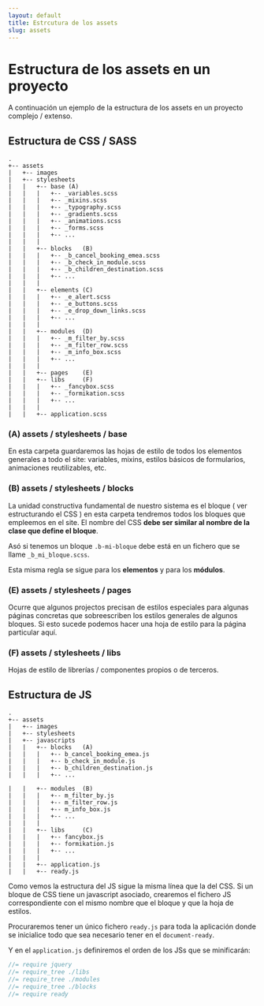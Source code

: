 ```yaml
---
layout: default
title: Estrcutura de los assets
slug: assets
---
```


# Estructura de los assets en un proyecto

A continuación un ejemplo de la estructura de los assets en un proyecto complejo / extenso.

## Estructura de CSS / SASS
```
.
+-- assets
|   +-- images
|   +-- stylesheets
|   |   +-- base (A)
|   |   |   +-- _variables.scss
|   |   |   +-- _mixins.scss
|   |   |   +-- _typography.scss
|   |   |   +-- _gradients.scss
|   |   |   +-- _animations.scss
|   |   |   +-- _forms.scss
|   |   |   +-- ...
|   |   |
|   |   +-- blocks   (B)
|   |   |   +-- _b_cancel_booking_emea.scss
|   |   |   +-- _b_check_in_module.scss
|   |   |   +-- _b_children_destination.scss
|   |   |   +-- ...
|   |   |
|   |   +-- elements (C)
|   |   |   +-- _e_alert.scss
|   |   |   +-- _e_buttons.scss
|   |   |   +-- _e_drop_down_links.scss
|   |   |   +-- ...
|   |   |
|   |   +-- modules  (D)
|   |   |   +-- _m_filter_by.scss
|   |   |   +-- _m_filter_row.scss
|   |   |   +-- _m_info_box.scss
|   |   |   +-- ...
|   |   |
|   |   +-- pages    (E)
|   |   +-- libs     (F)
|   |   |   +-- _fancybox.scss
|   |   |   +-- _formikation.scss
|   |   |   +-- ...
|   |   |
|   |   +-- application.scss
```

### (A) assets / stylesheets / base

En esta carpeta guardaremos las hojas de estilo de todos los elementos generales
a todo el site: variables, mixins, estilos básicos de formularios, animaciones
reutilizables, etc.

### (B) assets / stylesheets / blocks

La unidad constructiva fundamental de nuestro sistema es el bloque ( ver estructurando el CSS )
en esta carpeta tendremos todos los bloques que empleemos en el site. El nombre
del CSS **debe ser similar al nombre de la clase que define el bloque**.

Asó si tenemos un bloque `.b-mi-bloque` debe está en un fichero que se llame `_b_mi_bloque.scss`.

Esta misma regla se sigue para los **elementos** y para los **módulos**.

### (E) assets / stylesheets / pages

Ocurre que algunos projectos precisan de estilos especiales para algunas páginas
concretas que sobreescriben los estilos generales de algunos bloques. Si esto
sucede podemos hacer una hoja de estilo para la página particular aquí.

### (F) assets / stylesheets / libs

Hojas de estilo de librerías / componentes propios o de terceros.

## Estructura de JS
```
.
+-- assets
|   +-- images
|   +-- stylesheets
|   +-- javascripts
|   |   +-- blocks   (A)
|   |   |   +-- b_cancel_booking_emea.js
|   |   |   +-- b_check_in_module.js
|   |   |   +-- b_children_destination.js
|   |   |   +-- ...

|   |   +-- modules  (B)
|   |   |   +-- m_filter_by.js
|   |   |   +-- m_filter_row.js
|   |   |   +-- m_info_box.js
|   |   |   +-- ...
|   |   |
|   |   +-- libs     (C)
|   |   |   +-- fancybox.js
|   |   |   +-- formikation.js
|   |   |   +-- ...
|   |   |
|   |   +-- application.js
|   |   +-- ready.js
```

Como vemos la estructura del JS sigue la misma línea que la del CSS. Si un bloque
de CSS tiene un javascript asociado, crearemos el fichero JS correspondiente con
el mismo nombre que el bloque y que la hoja de estilos.

Procuraremos tener un único fichero `ready.js` para toda la aplicación donde se
inicialice todo  que sea necesario tener en el `document-ready`.

Y en el `application.js` definiremos el orden de los JSs que se minificarán:

```js
//= require jquery
//= require_tree ./libs
//= require_tree ./modules
//= require_tree ./blocks
//= require ready
```
